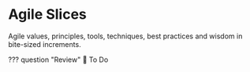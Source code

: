 # Agile Slices

Agile values, principles, tools, techniques, best practices and wisdom in bite-sized increments.

??? question "Review"
    :construction:
    To Do

